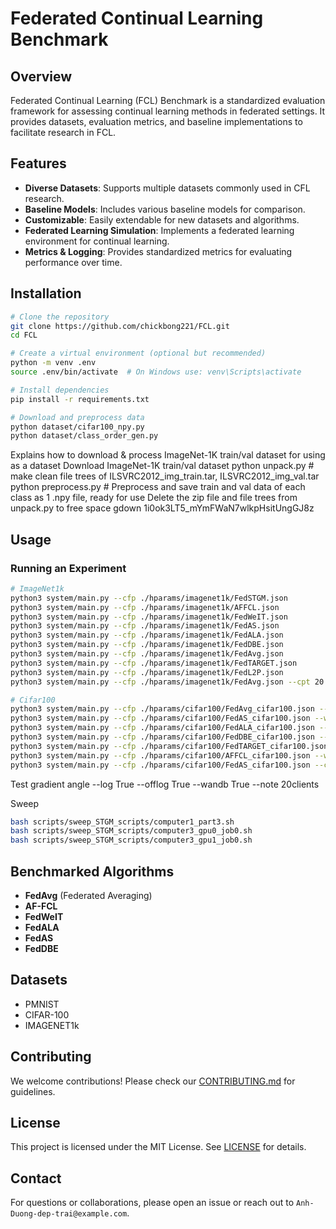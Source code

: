 # Federated Continual Learning Benchmark

## Overview
Federated Continual Learning (FCL) Benchmark is a standardized evaluation framework for assessing continual learning methods in federated settings. It provides datasets, evaluation metrics, and baseline implementations to facilitate research in FCL.

## Features
- **Diverse Datasets**: Supports multiple datasets commonly used in CFL research.
- **Baseline Models**: Includes various baseline models for comparison.
- **Customizable**: Easily extendable for new datasets and algorithms.
- **Federated Learning Simulation**: Implements a federated learning environment for continual learning.
- **Metrics & Logging**: Provides standardized metrics for evaluating performance over time.

## Installation
```sh
# Clone the repository
git clone https://github.com/chickbong221/FCL.git
cd FCL

# Create a virtual environment (optional but recommended)
python -m venv .env
source .env/bin/activate  # On Windows use: venv\Scripts\activate

# Install dependencies
pip install -r requirements.txt

# Download and preprocess data
python dataset/cifar100_npy.py
python dataset/class_order_gen.py
```

Explains how to download & process ImageNet-1K train/val dataset for using as a dataset
Download ImageNet-1K train/val dataset
python unpack.py # make clean file trees of ILSVRC2012_img_train.tar, ILSVRC2012_img_val.tar
python preprocess.py # Preprocess and save train and val data of each class as 1 .npy file, ready for use
Delete the zip file and file trees from unpack.py to free space
gdown 1i0ok3LT5_mYmFWaN7wlkpHsitUngGJ8z

## Usage
### Running an Experiment
```sh
# ImageNet1k
python3 system/main.py --cfp ./hparams/imagenet1k/FedSTGM.json 
python3 system/main.py --cfp ./hparams/imagenet1k/AFFCL.json
python3 system/main.py --cfp ./hparams/imagenet1k/FedWeIT.json
python3 system/main.py --cfp ./hparams/imagenet1k/FedAS.json
python3 system/main.py --cfp ./hparams/imagenet1k/FedALA.json
python3 system/main.py --cfp ./hparams/imagenet1k/FedDBE.json
python3 system/main.py --cfp ./hparams/imagenet1k/FedAvg.json
python3 system/main.py --cfp ./hparams/imagenet1k/FedTARGET.json
python3 system/main.py --cfp ./hparams/imagenet1k/FedL2P.json
python3 system/main.py --cfp ./hparams/imagenet1k/FedAvg.json --cpt 20 --nt 50 --log True --offlog True --note 20classes --wandb True

# Cifar100
python3 system/main.py --cfp ./hparams/cifar100/FedAvg_cifar100.json --wandb True --offlog True --log True --note final
python3 system/main.py --cfp ./hparams/cifar100/FedAS_cifar100.json --wandb True --offlog True --log True --note final
python3 system/main.py --cfp ./hparams/cifar100/FedALA_cifar100.json --wandb True --offlog True --log True --note final
python3 system/main.py --cfp ./hparams/cifar100/FedDBE_cifar100.json --wandb True --offlog True --log True --note final
python3 system/main.py --cfp ./hparams/cifar100/FedTARGET_cifar100.json --wandb True --offlog True --log True --note final
python3 system/main.py --cfp ./hparams/cifar100/AFFCL_cifar100.json --wandb True --offlog True --log True --note final
python3 system/main.py --cfp ./hparams/cifar100/FedAS_cifar100.json --cpt 20 --nt 15 --log True --offlog True --wandb True --note 20classes
```

Test gradient angle
--log True --offlog True --wandb True --note 20clients

Sweep
```sh
bash scripts/sweep_STGM_scripts/computer1_part3.sh
bash scripts/sweep_STGM_scripts/computer3_gpu0_job0.sh
bash scripts/sweep_STGM_scripts/computer3_gpu1_job0.sh
```

## Benchmarked Algorithms
- **FedAvg** (Federated Averaging)
- **AF-FCL** 
- **FedWeIT** 
- **FedALA** 
- **FedAS**
- **FedDBE**

## Datasets
- PMNIST
- CIFAR-100
- IMAGENET1k

## Contributing
We welcome contributions! Please check our [CONTRIBUTING.md](CONTRIBUTING.md) for guidelines.

## License
This project is licensed under the MIT License. See [LICENSE](LICENSE) for details.

## Contact
For questions or collaborations, please open an issue or reach out to `Anh-Duong-dep-trai@example.com`.
